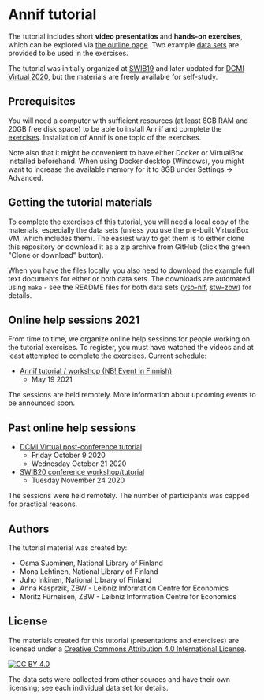 # Annif tutorial

The tutorial includes short **video presentatios** and **hands-on exercises**, which 
can be explored via [the outline page](exercises/README.md). 
Two example [data sets](data-sets) are provided to be used in the exercises.

The tutorial was initially organized at
[SWIB19](http://swib.org/swib19/programme.html) 
and later updated for 
[DCMI Virtual 2020](http://dublincore.org/conferences/2020/),
but the materials are freely available for self-study.

## Prerequisites

You will need a computer with sufficient resources (at least 8GB RAM and 20GB free disk space) to be
able to install Annif and complete the [exercises](exercises). Installation of Annif is one topic of the exercises.

Note also that it might be convenient to have either Docker or VirtualBox
installed beforehand.  When using Docker desktop (Windows), you
might want to increase the available memory for it to 8GB under Settings ->
Advanced.

## Getting the tutorial materials

To complete the exercises of this tutorial, you will need a local copy of the materials,
especially the data sets (unless you use the pre-built VirtualBox VM, which
includes them).  The easiest way to get them is to either clone this
repository or download it as a zip archive from GitHub (click the green "Clone
or download" button).

When you have the files locally, you also need to download the example
full text documents for either or both data sets. The downloads are automated using
`make` - see the README files for both data sets
([yso-nlf](data-sets/yso-nlf), [stw-zbw](data-sets/stw-zbw)) for details.

## Online help sessions 2021

From time to time, we organize online help sessions for people working on the tutorial exercises. To register, you must have watched the videos and at least attempted to complete the exercises. Current schedule:

* [Annif tutorial / workshop (NB! Event in Finnish)](https://www.kiwi.fi/x/FwW5D)
  * May 19 2021 

The sessions are held remotely. More information about upcoming events to be announced soon.

## Past online help sessions

* [DCMI Virtual post-conference tutorial](https://www.dublincore.org/news/2020/09-11-tutorial-on-automated-subject-indexing-with-annif/)
  * Friday October 9 2020 
  * Wednesday October 21 2020
* [SWIB20 conference workshop/tutorial](https://swib.org/swib20/programme.html#abs05)
  * Tuesday November 24 2020

The sessions were held remotely. The number of participants was capped for practical reasons.

## Authors

The tutorial material was created by:

* Osma Suominen, National Library of Finland
* Mona Lehtinen, National Library of Finland
* Juho Inkinen, National Library of Finland
* Anna Kasprzik, ZBW - Leibniz Information Centre for Economics
* Moritz Fürneisen, ZBW - Leibniz Information Centre for Economics

## License

The materials created for this tutorial (presentations and exercises) are
licensed under a [Creative Commons Attribution 4.0 International License][cc-by].

[![CC BY 4.0][cc-by-image]][cc-by]

The data sets were collected from other sources and have their own
licensing; see each individual data set for details.

[cc-by]: http://creativecommons.org/licenses/by/4.0/
[cc-by-image]: https://i.creativecommons.org/l/by/4.0/88x31.png
